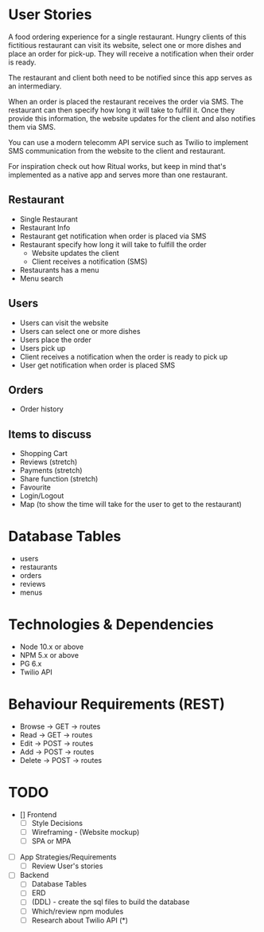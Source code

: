 # User Stories

A food ordering experience for a single restaurant. Hungry clients of this fictitious restaurant can visit its website, select one or more dishes and place an order for pick-up. They will receive a notification when their order is ready.

The restaurant and client both need to be notified since this app serves as an intermediary.

When an order is placed the restaurant receives the order via SMS. The restaurant can then specify how long it will take to fulfill it. Once they provide this information, the website updates for the client and also notifies them via SMS.

You can use a modern telecomm API service such as Twilio to implement SMS communication from the website to the client and restaurant.

For inspiration check out how Ritual works, but keep in mind that's implemented as a native app and serves more than one restaurant.

## Restaurant

- Single Restaurant
- Restaurant Info
- Restaurant get notification when order is placed via SMS
- Restaurant specify how long it will take to fulfill the order
  - Website updates the client
  - Client receives a notification (SMS)
- Restaurants has a menu
- Menu search

## Users

- Users can visit the website
- Users can select one or more dishes
- Users place the order
- Users pick up
- Client receives a notification when the order is ready to pick up
- User get notification when order is placed SMS

## Orders

- Order history

## Items to discuss

- Shopping Cart
- Reviews (stretch)
- Payments (stretch)
- Share function (stretch)
- Favourite
- Login/Logout
- Map (to show the time will take for the user to get to the restaurant)

# Database Tables

- users
- restaurants
- orders
- reviews
- menus

# Technologies & Dependencies

- Node 10.x or above
- NPM 5.x or above
- PG 6.x
- Twilio API

# Behaviour Requirements (REST)

- Browse  -> GET  -> routes
- Read    -> GET  -> routes
- Edit    -> POST -> routes
- Add     -> POST -> routes
- Delete  -> POST -> routes

# TODO

- [] Frontend
  - [ ] Style Decisions
  - [ ] Wireframing - (Website mockup)
  - [ ] SPA or MPA

- [ ] App Strategies/Requirements
  - [ ] Review User's stories

- [ ] Backend
  - [ ] Database Tables
  - [ ] ERD
  - [ ] (DDL) - create the sql files to build the database
  - [ ] Which/review npm modules
  - [ ] Research about Twilio API (*)
